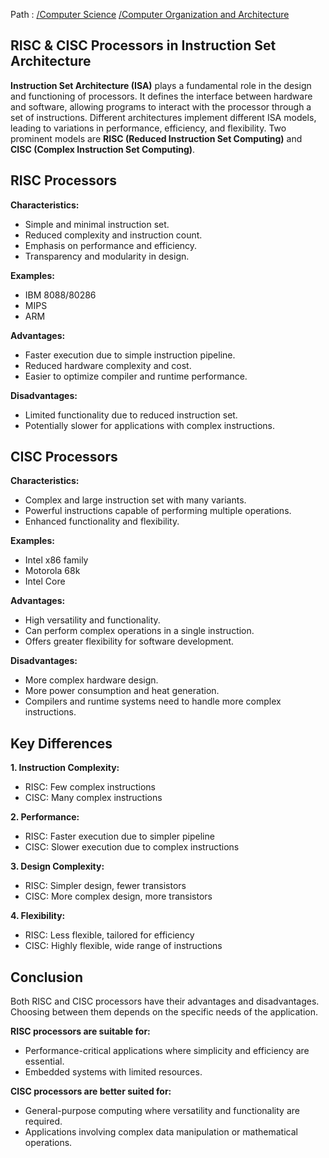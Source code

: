 Path : [/Computer Science](<..\..\index.md>) [/Computer Organization and Architecture](<..\index.md>)
## RISC & CISC Processors in Instruction Set Architecture

**Instruction Set Architecture (ISA)** plays a fundamental role in the design and functioning of processors. It defines the interface between hardware and software, allowing programs to interact with the processor through a set of instructions. Different architectures implement different ISA models, leading to variations in performance, efficiency, and flexibility. Two prominent models are **RISC (Reduced Instruction Set Computing)** and **CISC (Complex Instruction Set Computing)**.


## RISC Processors

**Characteristics:**

* Simple and minimal instruction set.
* Reduced complexity and instruction count.
* Emphasis on performance and efficiency.
* Transparency and modularity in design.


**Examples:**

* IBM 8088/80286
* MIPS
* ARM


**Advantages:**

* Faster execution due to simple instruction pipeline.
* Reduced hardware complexity and cost.
* Easier to optimize compiler and runtime performance.


**Disadvantages:**

* Limited functionality due to reduced instruction set.
* Potentially slower for applications with complex instructions.


## CISC Processors

**Characteristics:**

* Complex and large instruction set with many variants.
* Powerful instructions capable of performing multiple operations.
* Enhanced functionality and flexibility.


**Examples:**

* Intel x86 family
* Motorola 68k
* Intel Core


**Advantages:**

* High versatility and functionality.
* Can perform complex operations in a single instruction.
* Offers greater flexibility for software development.


**Disadvantages:**

* More complex hardware design.
* More power consumption and heat generation.
* Compilers and runtime systems need to handle more complex instructions.


## Key Differences

**1. Instruction Complexity:**
- RISC: Few complex instructions
- CISC: Many complex instructions


**2. Performance:**
- RISC: Faster execution due to simpler pipeline
- CISC: Slower execution due to complex instructions


**3. Design Complexity:**
- RISC: Simpler design, fewer transistors
- CISC: More complex design, more transistors


**4. Flexibility:**
- RISC: Less flexible, tailored for efficiency
- CISC: Highly flexible, wide range of instructions


## Conclusion

Both RISC and CISC processors have their advantages and disadvantages. Choosing between them depends on the specific needs of the application. 

**RISC processors are suitable for:**
- Performance-critical applications where simplicity and efficiency are essential.
- Embedded systems with limited resources.


**CISC processors are better suited for:**
- General-purpose computing where versatility and functionality are required.
- Applications involving complex data manipulation or mathematical operations.

